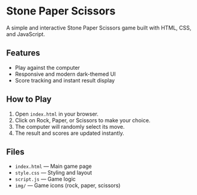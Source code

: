 # Stone Paper Scissors

A simple and interactive Stone Paper Scissors game built with HTML, CSS, and JavaScript.

## Features
- Play against the computer
- Responsive and modern dark-themed UI
- Score tracking and instant result display

## How to Play
1. Open `index.html` in your browser.
2. Click on Rock, Paper, or Scissors to make your choice.
3. The computer will randomly select its move.
4. The result and scores are updated instantly.

## Files
- `index.html` — Main game page
- `style.css` — Styling and layout
- `script.js` — Game logic
- `img/` — Game icons (rock, paper, scissors)

